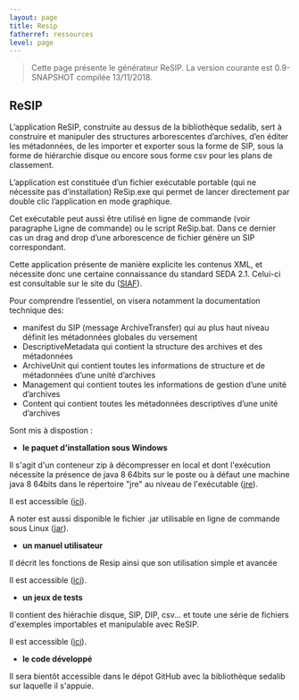 ```yaml
---
layout: page
title: Resip
fatherref: ressources
level: page
---
```


> Cette page présente le générateur ReSIP. La version courante est 0.9-SNAPSHOT compilée 13/11/2018.

## ReSIP

L’application ReSIP, construite au dessus de la bibliothèque sedalib, sert à construire et manipuler des structures arborescentes d’archives, d’en éditer les métadonnées, de les importer  et exporter sous la forme de SIP, sous la forme de hiérarchie disque ou encore sous forme csv pour les plans de classement.

L’application est constituée d’un fichier exécutable portable (qui ne nécessite pas d’installation) ReSip.exe qui permet de lancer directement par double clic l’application en mode graphique. 

Cet exécutable peut aussi être utilisé en ligne de commande (voir paragraphe Ligne de commande) ou le script ReSip.bat. Dans ce dernier cas un drag and drop d’une arborescence de fichier génère un SIP correspondant.

Cette application présente de manière explicite les contenus XML, et nécessite donc une certaine connaissance du standard SEDA 2.1. Celui-ci est consultable sur le site du ([SIAF](https://francearchives.fr/seda/)).

Pour comprendre l’essentiel, on visera notamment la documentation technique des:
*	manifest du SIP (message ArchiveTransfer)  qui au plus haut niveau définit  les métadonnées globales du versement 
*	DescriptiveMetadata qui contient la structure des archives et des métadonnées
*	ArchiveUnit qui contient toutes les informations de structure et de métadonnées d’une  unité d’archives
*	Management qui contient toutes les informations de gestion d’une unité d’archives
*	Content qui contient toutes les métadonnées descriptives d’une unité d’archives

Sont mis à dispostion :

* **le paquet d'installation sous Windows**

Il s'agit d'un conteneur zip à décompresser en local et dont l'exécution 
nécessite la présence de java 8 64bits sur le poste ou à défaut une machine java 8 64bits dans le répertoire "jre" au niveau de l'exécutable ([jre](http://download.programmevitam.fr/resip/0.9-SNAPSHOT/jre.zip)).

Il est accessible ([ici](http://download.programmevitam.fr/resip/0.9-SNAPSHOT/resip.zip)).

A noter est aussi disponible le fichier .jar utilisable en ligne de commande sous Linux ([jar](http://download.programmevitam.fr/resip/0.9-SNAPSHOT/resip-0.9-SNAPSHOT-shaded.jar)).

* **un manuel utilisateur**

Il décrit les fonctions de Resip ainsi que son utilisation simple et avancée

Il est accessible ([ici](http://download.programmevitam.fr/resip/0.9-SNAPSHOT/Manuel%20Application%20ReSIP%20V0.9-SNAPSHOT-181112.pdf)).

* **un jeux de tests**

Il contient des hiérachie disque, SIP, DIP, csv... et toute une série de fichiers d'exemples importables et manipulable avec ReSIP.

Il est accessible ([ici](http://download.programmevitam.fr/resip/0.9-SNAPSHOT/ResipSamples.zip)).

* **le code développé**

Il sera bientôt accessible dans le dépot GitHub avec la bibliothèque sedalib sur laquelle il s'appuie.

